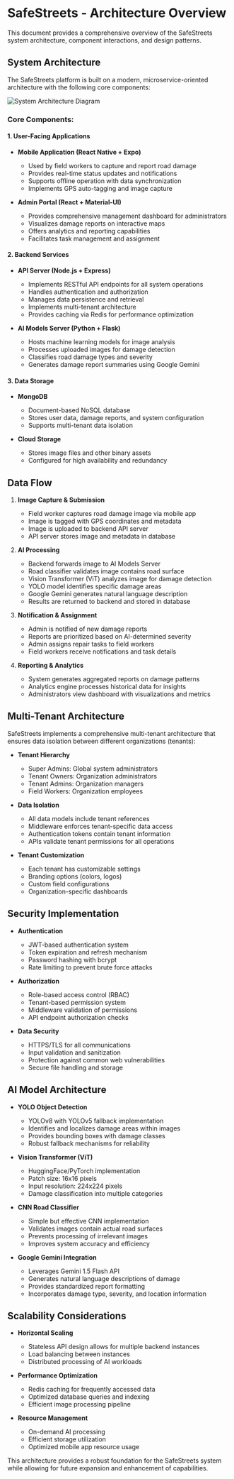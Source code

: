 # SafeStreets - Architecture Overview

This document provides a comprehensive overview of the SafeStreets system architecture, component interactions, and design patterns.

## System Architecture

The SafeStreets platform is built on a modern, microservice-oriented architecture with the following core components:

![System Architecture Diagram](./architecture.png)

### Core Components:

#### 1. User-Facing Applications

- **Mobile Application (React Native + Expo)**
  - Used by field workers to capture and report road damage
  - Provides real-time status updates and notifications
  - Supports offline operation with data synchronization
  - Implements GPS auto-tagging and image capture

- **Admin Portal (React + Material-UI)**
  - Provides comprehensive management dashboard for administrators
  - Visualizes damage reports on interactive maps
  - Offers analytics and reporting capabilities
  - Facilitates task management and assignment

#### 2. Backend Services

- **API Server (Node.js + Express)**
  - Implements RESTful API endpoints for all system operations
  - Handles authentication and authorization
  - Manages data persistence and retrieval
  - Implements multi-tenant architecture
  - Provides caching via Redis for performance optimization

- **AI Models Server (Python + Flask)**
  - Hosts machine learning models for image analysis
  - Processes uploaded images for damage detection
  - Classifies road damage types and severity
  - Generates damage report summaries using Google Gemini

#### 3. Data Storage

- **MongoDB**
  - Document-based NoSQL database
  - Stores user data, damage reports, and system configuration
  - Supports multi-tenant data isolation

- **Cloud Storage**
  - Stores image files and other binary assets
  - Configured for high availability and redundancy

## Data Flow

1. **Image Capture & Submission**
   - Field worker captures road damage image via mobile app
   - Image is tagged with GPS coordinates and metadata
   - Image is uploaded to backend API server
   - API server stores image and metadata in database

2. **AI Processing**
   - Backend forwards image to AI Models Server
   - Road classifier validates image contains road surface
   - Vision Transformer (ViT) analyzes image for damage detection
   - YOLO model identifies specific damage areas
   - Google Gemini generates natural language description
   - Results are returned to backend and stored in database

3. **Notification & Assignment**
   - Admin is notified of new damage reports
   - Reports are prioritized based on AI-determined severity
   - Admin assigns repair tasks to field workers
   - Field workers receive notifications and task details

4. **Reporting & Analytics**
   - System generates aggregated reports on damage patterns
   - Analytics engine processes historical data for insights
   - Administrators view dashboard with visualizations and metrics

## Multi-Tenant Architecture

SafeStreets implements a comprehensive multi-tenant architecture that ensures data isolation between different organizations (tenants):

- **Tenant Hierarchy**
  - Super Admins: Global system administrators
  - Tenant Owners: Organization administrators
  - Tenant Admins: Organization managers
  - Field Workers: Organization employees

- **Data Isolation**
  - All data models include tenant references
  - Middleware enforces tenant-specific data access
  - Authentication tokens contain tenant information
  - APIs validate tenant permissions for all operations

- **Tenant Customization**
  - Each tenant has customizable settings
  - Branding options (colors, logos)
  - Custom field configurations
  - Organization-specific dashboards

## Security Implementation

- **Authentication**
  - JWT-based authentication system
  - Token expiration and refresh mechanism
  - Password hashing with bcrypt
  - Rate limiting to prevent brute force attacks

- **Authorization**
  - Role-based access control (RBAC)
  - Tenant-based permission system
  - Middleware validation of permissions
  - API endpoint authorization checks

- **Data Security**
  - HTTPS/TLS for all communications
  - Input validation and sanitization
  - Protection against common web vulnerabilities
  - Secure file handling and storage

## AI Model Architecture

- **YOLO Object Detection**
  - YOLOv8 with YOLOv5 fallback implementation
  - Identifies and localizes damage areas within images
  - Provides bounding boxes with damage classes
  - Robust fallback mechanisms for reliability

- **Vision Transformer (ViT)**
  - HuggingFace/PyTorch implementation
  - Patch size: 16x16 pixels
  - Input resolution: 224x224 pixels
  - Damage classification into multiple categories

- **CNN Road Classifier**
  - Simple but effective CNN implementation
  - Validates images contain actual road surfaces
  - Prevents processing of irrelevant images
  - Improves system accuracy and efficiency

- **Google Gemini Integration**
  - Leverages Gemini 1.5 Flash API
  - Generates natural language descriptions of damage
  - Provides standardized report formatting
  - Incorporates damage type, severity, and location information

## Scalability Considerations

- **Horizontal Scaling**
  - Stateless API design allows for multiple backend instances
  - Load balancing between instances
  - Distributed processing of AI workloads

- **Performance Optimization**
  - Redis caching for frequently accessed data
  - Optimized database queries and indexing
  - Efficient image processing pipeline

- **Resource Management**
  - On-demand AI processing
  - Efficient storage utilization
  - Optimized mobile app resource usage

This architecture provides a robust foundation for the SafeStreets system while allowing for future expansion and enhancement of capabilities.
